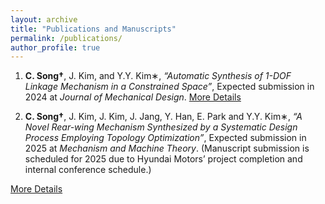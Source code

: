 ```yaml
---
layout: archive
title: "Publications and Manuscripts"
permalink: /publications/
author_profile: true
---
```



1. **C. Song†**, J. Kim, and Y.Y. Kim∗, *“Automatic Synthesis of 1-DOF Linkage Mechanism in a Constrained Space”*, Expected
submission in 2024 at *Journal of Mechanical Design*.
[More Details](_publications/2009-10-01-paper-title-number-1.md)


2. **C. Song†**, J. Kim, J. Kim, J. Jang, Y. Han, E. Park and Y.Y. Kim∗, *“A Novel Rear-wing Mechanism Synthesized by a
Systematic Design Process Employing Topology Optimization”*, Expected submission in 2025 at *Mechanism and Machine
Theory*. (Manuscript submission is scheduled for 2025 due to Hyundai Motors’ project completion and internal conference schedule.)

[More Details](_publications/2010-10-01-paper-title-number-2.md)
<!-- 

{% if site.author.googlescholar %}
  <div class="wordwrap">You can also find my articles on <a href="{{site.author.googlescholar}}">my Google Scholar profile</a>.</div>
{% endif %}

{% include base_path %}

{% for post in site.publications reversed %}
  {% include archive-single.html %}
{% endfor %}

-->
